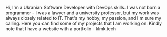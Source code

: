 Hi, I'm a Ukranian Software Developer with DevOps skills.
I was not born a programmer - I was a lawyer and a university professor, but my work was always closely related to IT. That's my hobby, my passion,  and I'm sure my calling.
Here you can find some of my projects that I am working on.
Kindly note that I have a website with a portfolio  - klmk.tech

<!---
un1ck-andy/un1ck-andy is a ✨ special ✨ repository because its `README.md` (this file) appears on your GitHub profile.
You can click the Preview link to take a look at your changes.
--->
